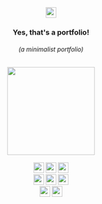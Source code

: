 <div> 

  <div align="center"> 
    <a href="https://www.linkedin.com/in/brnsalg/" target="_blank"><img height="24rem" src="https://img.shields.io/badge/LinkedIn-0077B5?style=for-the-badge&logo=linkedin&logoColor=white" /></a>
      <h3><strong>Yes, that's a portfolio!</strong></h3>
      <h6><i>(a minimalist portfolio)</i></h6>
  </div>
  
  
  <div align="center"> 
      <img height="200rem" src="https://i.pinimg.com/originals/18/80/ad/1880ad6f253bca33941695c3c25b54c7.gif"/>
  </div>
  
  <br>
  
  <div align="center">
    <!--- <img height="24rem" src="https://img.shields.io/badge/html5-%23E34F26.svg?style=for-the-badge&logo=html5&logoColor=white" /> --->
    <!--- <img height="24rem" src="https://img.shields.io/badge/css3-%231572B6.svg?style=for-the-badge&logo=css3&logoColor=white" /> --->
    <!--- <img height="24rem" src="https://img.shields.io/badge/javascript-%23323330.svg?style=for-the-badge&logo=javascript&logoColor=%23F7DF1E" /> --->
    <!--- <img height="24rem" src="https://img.shields.io/badge/JavaScript-F7DF1E?style=for-the-badge&logo=javascript&logoColor=black" /> --->
    <img height="24rem" src="https://img.shields.io/badge/TypeScript-007ACC?style=for-the-badge&logo=typescript&logoColor=white" />
    <img height="24rem" src="https://img.shields.io/badge/React-20232A?style=for-the-badge&logo=react&logoColor=61DAFB" />
    <img height="24rem" src="https://img.shields.io/badge/Angular-DD0031?style=for-the-badge&logo=angular&logoColor=white" />
    <!--- <img height="24rem" src="https://img.shields.io/badge/bootstrap-%23563D7C.svg?style=for-the-badge&logo=bootstrap&logoColor=white" /> --->
    <!--- <img height="24rem" src="https://img.shields.io/badge/PHP-777BB4?style=for-the-badge&logo=php&logoColor=white" /> --->
    <!--- <img height="24rem" src="https://img.shields.io/badge/C%23-239120?style=for-the-badge&logo=c-sharp&logoColor=white" /> --->
      <br>
    <!--- <img height="24rem" src="https://img.shields.io/badge/Unity-100000?style=for-the-badge&logo=unity&logoColor=white" /> --->
    <img height="24rem" src="https://img.shields.io/badge/Go-00ADD8?style=for-the-badge&logo=go&logoColor=white" />
    <img height="24rem" src="https://img.shields.io/badge/MongoDB-4EA94B?style=for-the-badge&logo=mongodb&logoColor=white" />
    <img height="24rem" src="https://img.shields.io/badge/MySQL-005C84?style=for-the-badge&logo=mysql&logoColor=white" />
    <!--- <img height="24rem" src="https://img.shields.io/badge/Node.js-339933?style=for-the-badge&logo=nodedotjs&logoColor=white" /> --->
    <!--- <img height="24rem" src="https://img.shields.io/badge/Ionic-3880FF?style=for-the-badge&logo=ionic&logoColor=white" /> --->
    <!--- <img height="24rem" src="https://img.shields.io/badge/Android_Studio-3DDC84?style=for-the-badge&logo=android-studio&logoColor=white" /> --->
    <!--- <img height="24rem" src="https://img.shields.io/badge/Laravel-FF2D20?style=for-the-badge&logo=laravel&logoColor=white" /> --->
      <br>
    <!--- <img height="24rem" src="https://img.shields.io/badge/-GraphQL-E10098?style=for-the-badge&logo=graphql&logoColor=white" /> --->
    <!---  <img height="24rem" src="https://img.shields.io/badge/firebase-ffca28?style=for-the-badge&logo=firebase&logoColor=black" /> --->
    <img height="24rem" src="https://img.shields.io/badge/Ubuntu-E95420?style=for-the-badge&logo=ubuntu&logoColor=white" />
    <img height="24rem" src="https://img.shields.io/badge/VSCode-0078D4?style=for-the-badge&logo=visual%20studio%20code&logoColor=white" />
    
  </div>
  
</div>
